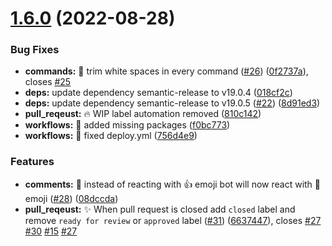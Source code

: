 # [1.6.0](https://github.com/shriproperty/bot/compare/v1.5.0...v1.6.0) (2022-08-28)


### Bug Fixes

* **commands:** :bug: trim white spaces in every command ([#26](https://github.com/shriproperty/bot/issues/26)) ([0f2737a](https://github.com/shriproperty/bot/commit/0f2737afe4fbf79e0d3b4fd00680ad5a66a2825e)), closes [#25](https://github.com/shriproperty/bot/issues/25)
* **deps:** update dependency semantic-release to v19.0.4 ([018cf2c](https://github.com/shriproperty/bot/commit/018cf2c72249ec7e3b1ed9f92b49ba4909959300))
* **deps:** update dependency semantic-release to v19.0.5 ([#22](https://github.com/shriproperty/bot/issues/22)) ([8d91ed3](https://github.com/shriproperty/bot/commit/8d91ed301e87f02ca4ad978b12c0cbb4b4f61625))
* **pull_reqeust:** :fire: WIP label automation removed ([810c142](https://github.com/shriproperty/bot/commit/810c142354c25741169d9b6ecf4767a3b38c66a5))
* **workflows:** :bug: added missing packages ([f0bc773](https://github.com/shriproperty/bot/commit/f0bc7738a1e9992ff175127c426e9b17955a3d51))
* **workflows:** :bug: fixed deploy.yml ([756d4e9](https://github.com/shriproperty/bot/commit/756d4e9688bfdb942e6d4ab3a4bb24de7523f43c))


### Features

* **comments:** :children_crossing: instead of reacting with 👍 emoji bot will now react with 🚀emoji ([#28](https://github.com/shriproperty/bot/issues/28)) ([08dccda](https://github.com/shriproperty/bot/commit/08dccdab76a7a317b02f67bb2413e03d724f1c84))
* **pull_reqeust:** :sparkles: When pull request is closed add `closed` label and remove `ready for review` or `approved` label ([#31](https://github.com/shriproperty/bot/issues/31)) ([6637447](https://github.com/shriproperty/bot/commit/6637447ac84576711d279b78891c5a8e3e3b96f3)), closes [#27](https://github.com/shriproperty/bot/issues/27) [#30](https://github.com/shriproperty/bot/issues/30) [#15](https://github.com/shriproperty/bot/issues/15) [#27](https://github.com/shriproperty/bot/issues/27)
